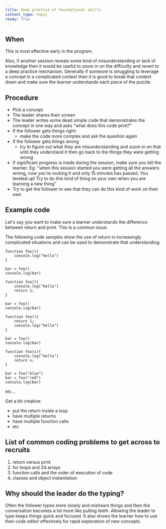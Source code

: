 ```yaml
---
title: Deep practice of foundational skills
content_type: topic
ready: True
---
```


## When

This is most effective early in the program. 

Also, if another session reveals some kind of misunderstanding or lack of knowledge then it would be useful to zoom in on the difficulty and revert to a deep practice mechanism. Generally if someone is struggling to leverage a concept in a complicated context then it is good to break that context down and make sure the learner understands each piece of the puzzle.

## Procedure

- Pick a concept
- The leader shares their screen 
- The leader writes some dead simple code that demonstrates the concept in one way and asks "what does this code print?"
- If the follower gets things right:
  - make the code more complex and ask the question again
- If the follower gets things wrong
  - try to figure out what they are misunderstanding and zoom in on that until they understand it then go back to the things they were getting wrong
- If significant progress is made during the session, make sure you tell the learner. Eg: "when this session started you were getting all the answers wrong, now you're rocking it and only 15 minutes has passed. You leveled up! Try to do this kind of thing on your own when you are learning a new thing"
- Try to get the follower to see that they can do this kind of work on their own

## Example code

Let's say you want to make sure a learner understands the difference between return and print. This is a common issue.

The following code samples show the use of return in increasingly complicated situations and can be used to demonstrate that understanding:

```[javascript]
function foo(){
    console.log("hello")
}

bar = foo()
console.log(bar)
```

```[javascript]
function foo(){
    console.log("hello")
    return 1;
}

bar = foo()
console.log(bar)
```

```[javascript]
function foo(){
    return 1;
    console.log("hello")
}

bar = foo()
console.log(bar)
```

```[javascript]
function foo(x){
    console.log("hello")
    return x;
}

bar = foo("blue")
bar = foo("red")
console.log(bar)
```

etc...

Get a bit creative:

- put the return inside a loop
- have multiple returns
- have multiple function calls
- etc

## List of common coding problems to get across to recruits

1. return versus print
2. for loops and 2d arrays
3. function calls and the order of execution of code
4. classes and object instantiation

## Why should the leader do the typing?

Often the follower types more slowly and mishears things and then the conversation becomes a lot more like pulling teeth. Allowing the leader to type keeps things quick and focused. It also shows the learner how to use their code editor effectively for rapid exploration of new concepts.

